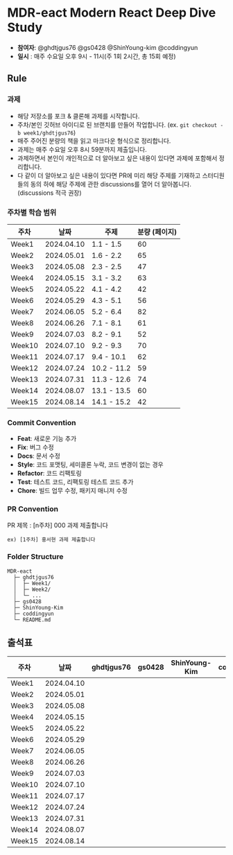 # MDR-eact Modern React Deep Dive Study

- **참여자**: @ghdtjgus76 @gs0428 @ShinYoung-kim @coddingyun
- **일시** :  매주 수요일 오후 9시 - 11시(주 1회 2시간, 총 15회 예정)

## Rule

### 과제

- 해당 저장소를 포크 & 클론해 과제를 시작합니다.
- 주차/본인 깃허브 아이디로 된 브랜치를 만들어 작업합니다. (ex. `git checkout -b week1/ghdtjgus76`)
- 매주 주어진 분량의 책을 읽고 마크다운 형식으로 정리합니다.
- 과제는 매주 수요일 오후 8시 59분까지 제출입니다.
- 과제하면서 본인이 개인적으로 더 알아보고 싶은 내용이 있다면 과제에 포함해서 정리합니다.
- 다 같이 더 알아보고 싶은 내용이 있다면 PR에 미리 해당 주제를 기재하고 스터디원들의 동의 하에 해당 주제에 관한 discussions를 열어 더 알아봅니다. (discussions 적극 권장)

### 주차별 학습 범위

| 주차 | 날짜 | 주제 | 분량 (페이지) |
| --- | --- | --- | --- |
| Week1 | 2024.04.10 | 1.1 - 1.5 | 60 |
| Week2 | 2024.05.01 | 1.6 - 2.2 | 65 |
| Week3 | 2024.05.08 | 2.3 - 2.5 | 47 |
| Week4 | 2024.05.15 | 3.1 - 3.2 | 63 |
| Week5 | 2024.05.22 | 4.1 - 4.2 | 42 |
| Week6 | 2024.05.29 | 4.3 - 5.1 | 56 |
| Week7 | 2024.06.05 | 5.2 - 6.4 | 82 |
| Week8 | 2024.06.26 | 7.1 - 8.1 | 61 |
| Week9 | 2024.07.03 | 8.2 - 9.1 | 52 |
| Week10 | 2024.07.10 | 9.2 - 9.3 | 70 |
| Week11 | 2024.07.17 | 9.4 - 10.1 | 62 |
| Week12 | 2024.07.24 | 10.2 - 11.2 | 59 |
| Week13 | 2024.07.31 | 11.3 - 12.6 | 74 |
| Week14 | 2024.08.07 | 13.1 - 13.5 | 60 |
| Week15 | 2024.08.14 | 14.1 - 15.2 | 42 |

### Commit Convention

- **Feat**: 새로운 기능 추가
- **Fix**: 버그 수정
- **Docs**: 문서 수정
- **Style**: 코드 포맷팅, 세미콜론 누락, 코드 변경이 없는 경우
- **Refactor**: 코드 리팩토링
- **Test**: 테스트 코드, 리팩토링 테스트 코드 추가
- **Chore**: 빌드 업무 수정, 패키지 매니저 수정

### PR Convention

PR 제목 : [n주차] 000 과제 제출합니다

```
ex) [1주차] 홍서현 과제 제출합니다
```
### Folder Structure

```
MDR-eact
  ├─ ghdtjgus76
  │  ├─ Week1/
  │  ├─ Week2/
  │  └─ ...
  ├─ gs0428
  ├─ ShinYoung-Kim
  ├─ coddingyun
  └─ README.md
```

## 출석표

| 주차 | 날짜 | ghdtjgus76 | gs0428 | ShinYoung-Kim | coddingyun |
| --- | --- | --- | --- | --- | --- |
| Week1 | 2024.04.10 |  |  |  |  |
| Week2 | 2024.05.01 |  |  |  |  |
| Week3 | 2024.05.08 |  |  |  |  |
| Week4 | 2024.05.15 |  |  |  |  |
| Week5 | 2024.05.22 |  |  |  |  |
| Week6 | 2024.05.29 |  |  |  |  |
| Week7 | 2024.06.05 |  |  |  |  |
| Week8 | 2024.06.26 |  |  |  |  |
| Week9 | 2024.07.03 |  |  |  |  |
| Week10 | 2024.07.10 |  |  |  |  |
| Week11 | 2024.07.17 |  |  |  |  |
| Week12 | 2024.07.24 |  |  |  |  |
| Week13 | 2024.07.31 |  |  |  |  |
| Week14 | 2024.08.07 |  |  |  |  |
| Week15 | 2024.08.14 |  |  |  |  |
